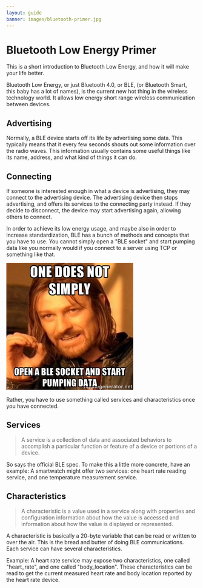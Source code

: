 ```yaml
---
layout: guide
banner: images/bluetooth-primer.jpg
---
```


# Bluetooth Low Energy Primer

This is a short introduction to Bluetooth Low Energy, and how it will make your life better.

Bluetooth Low Energy, or just Bluetooth 4.0, or BLE, (or Bluetooth Smart, this baby has a lot of names), is the current new hot thing in the wireless technology world.
It allows low energy short range wireless communication between devices.

## Advertising

Normally, a BLE device starts off its life by advertising some data.
This typically means that it every few seconds shouts out some information over the radio waves.
This information usually contains some useful things like its name, address, and what kind of things it can do.

## Connecting

If someone is interested enough in what a device is advertising, they may connect to the advertising device.
The advertising device then stops advertising, and offers its services to the connecting party instead.
If they decide to disconnect, the device may start advertising again, allowing others to connect.

In order to achieve its low energy usage, and maybe also in order to increase standardization, BLE has a bunch of methods and concepts that you have to use.
You cannot simply open a "BLE socket" and start pumping data like you normally would if you connect to a server using TCP or something like that.

![](/images/ble-guide-simply.jpg)

Rather, you have to use something called services and characteristics once you have connected.

## Services

> A service is a collection of data and associated behaviors to accomplish a particular function or feature of a device or portions of a device.

So says the official BLE spec.
To make this a little more concrete, have an example: A smartwatch might offer two services: one heart rate reading service, and one temperature measurement service.

## Characteristics

> A characteristic is a value used in a service along with properties and configuration information about how the value is accessed and information about how the value is displayed or represented.

A characteristic is basically a 20-byte variable that can be read or written to over the air.
This is the bread and butter of doing BLE communications.
Each service can have several characteristics.

Example: A heart rate service may expose two characteristics, one called "heart_rate", and one called "body_location".
These characteristics can be read to get the current measured heart rate and body location reported by the heart rate device.
